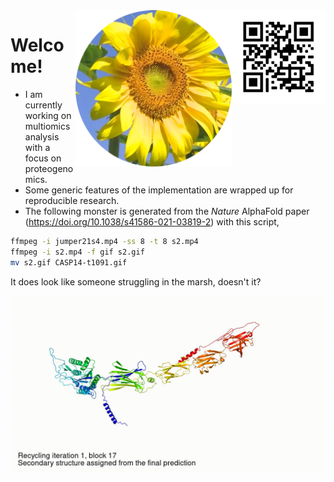 <img src="https://github.com/jinghuazhao/jinghuazhao/blob/master/jhz-50.png" align="right" />

<img src="https://github.com/jinghuazhao/jinghuazhao/blob/master/gansubaiyin-circle.png" align="right" height="250" width="250" />

# Welcome!

- I am currently working on multiomics analysis with a focus on proteogenomics.
- Some generic features of the implementation are wrapped up for reproducible research.
- The following monster is generated from the *Nature* AlphaFold paper (https://doi.org/10.1038/s41586-021-03819-2) with this script,

```bash
ffmpeg -i jumper21s4.mp4 -ss 8 -t 8 s2.mp4
ffmpeg -i s2.mp4 -f gif s2.gif
mv s2.gif CASP14-t1091.gif
``` 

It does look like someone struggling in the marsh, doesn't it?

![CASP14-t1091.gif](CASP14-t1091.gif)

